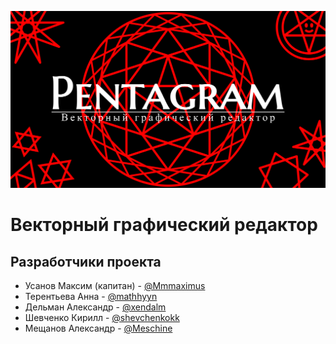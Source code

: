 [![Открыть редактор](img/Pentagtam.png)](https://bmstu-iu9.github.io/ptp2021-3-vector-editor/)
# Векторный графический редактор

## Разработчики проекта
* Усанов Максим (капитан) - <a href=https://github.com/Mmmaximus> @Mmmaximus </a>  
* Терентьева Анна - <a href=https://github.com/mathhyyn> @mathhyyn </a>
* Дельман Александр - <a href=https://github.com/xendalm> @xendalm </a>
* Шевченко Кирилл - <a href=https://github.com/shevchenkokk> @shevchenkokk </a>
* Мещанов Александр - <a href=https://github.com/Meschine> @Meschine </a> 
